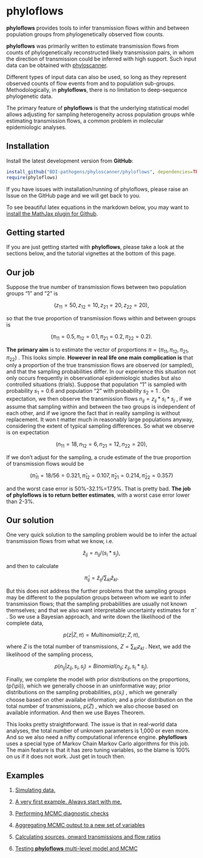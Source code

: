 **phyloflows**
================

**phyloflows** provides tools to infer transmission flows within and
between population groups from phylogenetically observed flow counts.

**phyloflows** was primarily written to estimate transmission flows from
counts of phylogenetically reconstructed likely transmission pairs, in
whom the direction of transmission could be inferred with high support.
Such input data can be obtained with
[phyloscanner](https://github.com/BDI-pathogens/phyloscanner).

Different types of input data can also be used, so long as they
represent observed counts of flow events from and to population
sub-groups. Methodologically, in **phyloflows**, there is no limitation
to deep-sequence phylogenetic data.

The primary feature of **phyloflows** is that the underlying statistical
model allows adjusting for sampling heterogeneity across population
groups while estimating transmission flows, a common problem in
molecular epidemiologic analyses.

## Installation

Install the latest development version from **GitHub**:

``` r
install_github("BDI-pathogens/phyloscanner/phyloflows", dependencies=TRUE, build_vignettes=FALSE)
require(phyloflows)
```

If you have issues with installation/running of phyloflows, please raise
an Issue on the GitHub page and we will get back to you.

To see beautiful latex equations in the markdown below, you may want to
[install the MathJax plugin for
Github](https://github.com/orsharir/github-mathjax).

## Getting started

If you are just getting started with **phyloflows**, please take a look
at the sections below, and the tutorial vignettes at the bottom of this
page.

## Our job

Suppose the true number of transmission flows between two population
groups “1” and “2” is

$$
(z_{11}=50, z_{12}=10, z_{21}=20, z_{22}=20),
$$


so that the true proportion of transmission flows within and between
groups is

$$
(\pi_{11}=0.5,\pi_{12}=0.1,\pi_{21}=0.2,\pi_{22}=0.2).
$$


**The primary aim** is to estimate the vector of proportions
 $\pi=(\pi_{11},\pi_{12},\pi_{21},\pi_{22})$
. This looks simple. **However in real life one main complication is**
that only a proportion of the true transmission flows are observed (or
sampled), and that the sampling probabilities differ. In our experience
this situation not only occurs frequently in observational epidemiologic
studies but also controlled situations (trials). Suppose that population
“1” is sampled with probability
 $s_1=0.6$
and population “2” with probability
 $s_2=1$
. On expectation, we then observe the transmission flows
 $n_{ij}= z_{ij} * s_i * s_j$
, if we assume that sampling within and between the two groups is
independent of each other, and if we ignore the fact that in reality
sampling is without replacement. It won t matter much in reasonably
large populations anyway, considering the extent of typical sampling
differences. So what we observe is on expectation

$$
(n_{11}=18, n_{12}=6, n_{21}=12, n_{22}=20),
$$


If we don’t adjust for the sampling, a crude estimate of the true
proportion of transmission flows would be

$$
(\hat{\pi}_{11}= 18/56= 0.321,\hat{\pi}_{12}=0.107,\hat{\pi}_{21}=0.214,\hat{\pi}_{22}=0.357)
$$


and the worst case error is 50%-32.1%=17.9%. That is pretty bad. **The
job of phyloflows is to return better estimates**, with a worst case
error lower than 2-3%.

## Our solution

One very quick solution to the sampling problem would be to infer the
actual transmission flows from what we know, i.e.

$$
\hat{z}_{ij}= n_{ij}/(s_i*s_j),
$$


and then to calculate

$$
\hat{\pi}_{ij}=\hat{z}_{ij} /\sum_{kl}\hat{z}_{kl}.
$$


But this does not address the further problems that the sampling groups
may be different to the population groups between whom we want to infer
transmission flows; that the sampling probabilities are usually not
known themselves; and that we also want interpretable uncertainty
estimates for
 $\hat{\pi}$
. So we use a Bayesian approach, and write down the likelihood of the
complete data,

$$
p(z|Z,\pi)= Multinomial(z;Z,\pi),
$$


where
 $Z$
is the total number of transmissions,
 $Z=\sum_{kl} z_{kl}$
. Next, we add the likelihood of the sampling process,

$$
p(n_{ij}|z_{ij},s_i,s_j)= Binomial(n_{ij};z_{ij},s_i*s_j).
$$


Finally, we complete the model with prior distributions on the
proportions,\(p(\pi)\), which we generally choose in an uninformative
way; prior distributions on the sampling probabilities,
 $p(s_i)$
, which we generally choose based on other availabe information; and a
prior distribution on the total number of transmissions,
 $p(Z)$
, which we also choose based on available information. And then we use
Bayes Theorem.

This looks pretty straightforward. The issue is that in real-world data
analyses, the total number of unknown parameters is 1,000 or even more.
And so we also need a nifty computational inference engine.
**phyloflows** uses a special type of Markov Chain Markov Carlo
algorithms for this job. The main feature is that it has zero tuning
variables, so the blame is 100% on us if it does not work. Just get in
touch then.

## Examples

1.  [Simulating data.](vignettes/01_simulating_data.md)

2.  [A very first example. Always start with
    me.](vignettes/02_basic_example.md)

3.  [Performing MCMC diagnostic checks](vignettes/03_diagnostics.md)

4.  [Aggregating MCMC output to a new set of
    variables](vignettes/04_aggregating.md)

5.  [Calculating sources, onward transmissions and flow
    ratios](vignettes/05_keyquantities.md)

6.  [Testing **phyloflows** multi-level model and
    MCMC](vignettes/06_test_sampling_adjustments.md)

